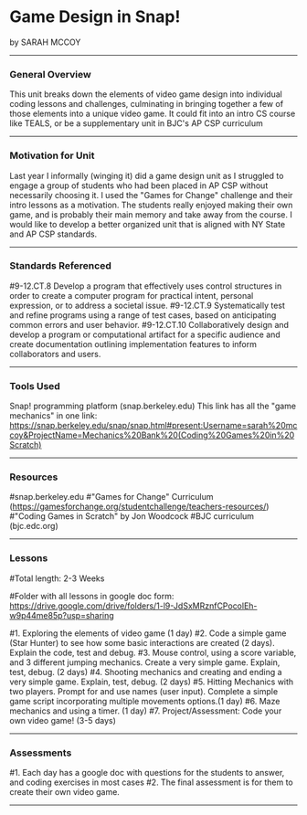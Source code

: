 # Game Design in Snap!
by SARAH MCCOY

-----

### General Overview

This unit breaks down the elements of video game design into individual coding lessons and challenges, culminating in bringing together a few of those elements into a unique video game.  It could fit into an intro CS course like TEALS, or be a supplementary unit in BJC's AP CSP curriculum

---

### Motivation for Unit

Last year I informally (winging it) did a game design unit as I struggled to engage a group of students who had been placed in AP CSP without necessarily choosing it.  I used the "Games for Change" challenge and their intro lessons as a motivation.  The students really enjoyed making their own game, and is probably their main memory and take away from the course.  I would like to develop a better organized unit that is aligned with NY State and AP CSP standards.

---

### Standards Referenced

#9-12.CT.8 Develop a program that effectively uses control structures in order to create a computer program for practical intent, personal expression, or to address a societal issue.
#9-12.CT.9 Systematically test and refine programs using a range of test cases, based on anticipating common errors and user behavior.
#9-12.CT.10 Collaboratively design and develop a program or computational artifact for a specific audience and create documentation outlining implementation features to inform collaborators and users.


---

### Tools Used
Snap! programming platform (snap.berkeley.edu)
This link has all the "game mechanics" in one link: https://snap.berkeley.edu/snap/snap.html#present:Username=sarah%20mccoy&ProjectName=Mechanics%20Bank%20(Coding%20Games%20in%20Scratch)


---

### Resources
#snap.berkeley.edu
#"Games for Change" Curriculum (https://gamesforchange.org/studentchallenge/teachers-resources/)
#"Coding Games in Scratch" by Jon Woodcock 
#BJC curriculum (bjc.edc.org)

---

### Lessons
#Total length: 2-3 Weeks

#Folder with all lessons in google doc form:  https://drive.google.com/drive/folders/1-l9-JdSxMRznfCPocolEh-w9p44me85p?usp=sharing

#1. Exploring the elements of video game (1 day)
#2. Code a simple game (Star Hunter) to see how some basic interactions are created (2 days).  Explain the code, test and debug.
#3. Mouse control, using a score variable, and 3 different jumping mechanics.  Create a very simple game.  Explain, test, debug. (2 days)
#4. Shooting mechanics and creating and ending a very simple game.  Explain, test, debug. (2 days)
#5. Hitting Mechanics with two players. Prompt for and use names (user input).  Complete a simple game script incorporating multiple movements options.(1 day)
#6. Maze mechanics and using a timer. (1 day)
#7. Project/Assessment:  Code your own video game!  (3-5 days)

---

### Assessments
#1. Each day has a google doc with questions for the students to answer, and coding exercises in most cases
#2. The final assessment is for them to create their own video game.

---

